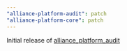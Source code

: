 ```yaml
---
"alliance-platform-audit": patch
"alliance-platform-core": patch
---
```


Initial release of [alliance_platform_audit](https://alliance-platform.readthedocs.io/projects/audit)
